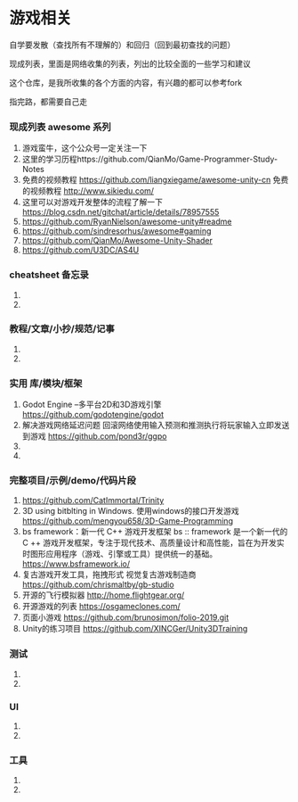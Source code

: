 # 游戏相关
自学要发散（查找所有不理解的）和回归（回到最初查找的问题）

现成列表，里面是网络收集的列表，列出的比较全面的一些学习和建议

这个仓库，是我所收集的各个方面的内容，有兴趣的都可以参考fork

指完路，都需要自己走

### 现成列表 awesome 系列
1. 游戏蛮牛，这个公众号一定关注一下
1. 这里的学习历程https://github.com/QianMo/Game-Programmer-Study-Notes
1. 免费的视频教程 https://github.com/liangxiegame/awesome-unity-cn
    免费的视频教程 http://www.sikiedu.com/
1. 这里可以对游戏开发整体的流程了解一下 https://blog.csdn.net/gitchat/article/details/78957555
1. https://github.com/RyanNielson/awesome-unity#readme
1. https://github.com/sindresorhus/awesome#gaming
1. https://github.com/QianMo/Awesome-Unity-Shader
1. https://github.com/U3DC/AS4U

### cheatsheet 备忘录
1.
1.

### 教程/文章/小抄/规范/记事
1.
1.

### 实用 库/模块/框架
1. Godot Engine –多平台2D和3D游戏引擎
https://github.com/godotengine/godot
1. 解决游戏网络延迟问题 回滚网络使用输入预测和推测执行将玩家输入立即发送到游戏
https://github.com/pond3r/ggpo
1.
1.

### 完整项目/示例/demo/代码片段
1. https://github.com/CatImmortal/Trinity
1. 3D using bitblting in Windows. 使用windows的接口开发游戏
https://github.com/mengyou658/3D-Game-Programming
1. bs framework：新一代 C++ 游戏开发框架
   bs :: framework 是一个新一代的 C ++ 游戏开发框架，专注于现代技术、高质量设计和高性能，旨在为开发实时图形应用程序（游戏、引擎或工具）提供统一的基础。
https://www.bsframework.io/
1. 复古游戏开发工具，拖拽形式 视觉复古游戏制造商
https://github.com/chrismaltby/gb-studio
1. 开源的飞行模拟器
http://home.flightgear.org/
1. 开源游戏的列表
https://osgameclones.com/
1. 页面小游戏
https://github.com/brunosimon/folio-2019.git
1. Unity的练习项目
https://github.com/XINCGer/Unity3DTraining


### 测试
1.
1.

### UI
1.
1.

### 工具
1.
1.

